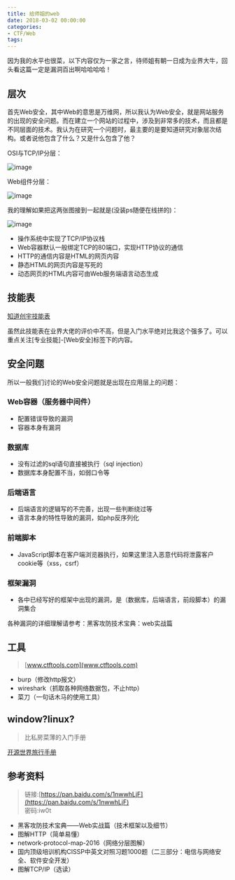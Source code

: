 ```yaml
---
title: 给师姐的web
date: 2018-03-02 00:00:00
categories:
- CTF/Web
tags: 
---
```


因为我的水平也很菜，以下内容仅为一家之言，待师姐有朝一日成为业界大牛，回头看这篇一定是漏洞百出啊哈哈哈哈！

## 层次

首先Web安全，其中Web的意思是万维网，所以我认为Web安全，就是网站服务的出现的安全问题。而在建立一个网站的过程中，涉及到非常多的技术，而且都是不同层面的技术。我认为在研究一个问题时，最主要的是要知道研究对象层次结构。或者说他包含了什么？又是什么包含了他？

OSI与TCP/IP分层：

![image](https://ss3.bdstatic.com/70cFv8Sh_Q1YnxGkpoWK1HF6hhy/it/u=2884397030,1042990387&fm=27&gp=0.jpg)

Web组件分层：

![image](http://blog.knownsec.com/Knownsec_RD_Checklist/res/web_component.png)

我的理解如果把这两张图接到一起就是(没装ps随便在线拼的)：

![image](https://s1.ax1x.com/2018/03/02/9rqBK1.jpg)

- 操作系统中实现了TCP/IP协议栈
- Web容器默认一般绑定TCP的80端口，实现HTTP协议的通信
- HTTP的通信内容是HTML的网页内容
- 静态HTML的网页内容是写死的
- 动态网页的HTML内容可由Web服务端语言动态生成

## 技能表

[知道创宇技能表](http://blog.knownsec.com/Knownsec_RD_Checklist/)

虽然此技能表在业界大佬的评价中不高，但是入门水平绝对比我这个强多了。可以重点关注[专业技能]-[Web安全]标签下的内容。


## 安全问题

所以一般我们讨论的Web安全问题就是出现在应用层上的问题：

### Web容器（服务器中间件）

- 配置错误导致的漏洞
- 容器本身有漏洞

### 数据库

- 没有过滤的sql语句直接被执行（sql injection）
- 数据库本身配置不当，如弱口令等	

### 后端语言

- 后端语言的逻辑写的不完善，出现一些判断绕过等
- 语言本身的特性导致的漏洞，如php反序列化

### 前端脚本

- JavaScript脚本在客户端浏览器执行，如果这里注入恶意代码将泄露客户cookie等（xss，csrf）

### 框架漏洞

- 各中已经写好的框架中出现的漏洞，是（数据库，后端语言，前段脚本）的漏洞集合

各种漏洞的详细理解请参考：黑客攻防技术宝典：web实战篇

## 工具

> [www.ctftools.com](www.ctftools.com)

- burp（修改http报文）
- wireshark（抓取各种网络数据包，不止http）
- 菜刀（一句话木马的使用工具）

## window?linux?

> 比私房菜薄的入门手册

[开源世界旅行手册](https://i.linuxtoy.org/docs/guide/)


## 参考资料

> 链接:[https://pan.baidu.com/s/1nwwhLjF](https://pan.baidu.com/s/1nwwhLjF)    
密码:iw0t

- 黑客攻防技术宝典——Web实战篇（技术框架以及细节）
- 图解HTTP（简单易懂）
- network-protocol-map-2016（网络分层图解）
- 国内顶级培训机构CISSP中英文对照习题1000题（二三部分：电信与网络安全、软件安全开发）
- 图解TCP/IP（选读）
